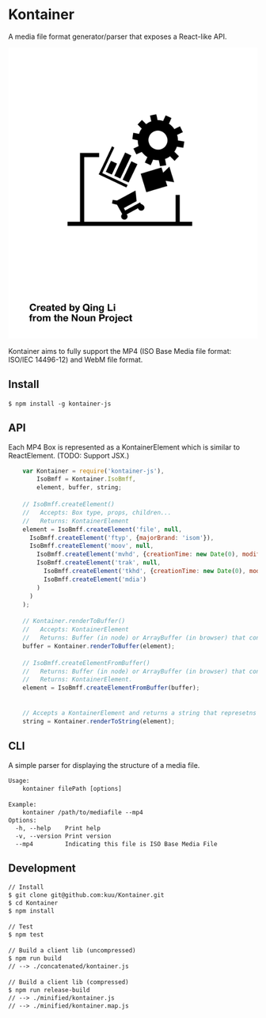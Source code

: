 # Kontainer
A media file format generator/parser that exposes a React-like API.

![logo](logo.png)

Kontainer aims to fully support the MP4 (ISO Base Media file format: ISO/IEC 14496-12) and WebM file format.

## Install

```
$ npm install -g kontainer-js
```

## API

Each MP4 Box is represented as a KontainerElement which is similar to ReactElement.
(TODO: Support JSX.)

```js
    var Kontainer = require('kontainer-js'),
        IsoBmff = Kontainer.IsoBmff,
        element, buffer, string;

    // IsoBmff.createElement()
    //   Accepts: Box type, props, children...
    //   Returns: KontainerElement
    element = IsoBmff.createElement('file', null,
      IsoBmff.createElement('ftyp', {majorBrand: 'isom'}),
      IsoBmff.createElement('moov', null,
        IsoBmff.createElement('mvhd', {creationTime: new Date(0), modificationTime: new Date(0), timeScale: 1, nextTrackId: 4}),
        IsoBmff.createElement('trak', null,
          IsoBmff.createElement('tkhd', {creationTime: new Date(0), modificationTime: new Date(0), trackId: 1, width: 640, height: 480}),
          IsoBmff.createElement('mdia')
        )
      )
    );

    // Kontainer.renderToBuffer()
    //   Accepts: KontainerElement
    //   Returns: Buffer (in node) or ArrayBuffer (in browser) that contains a media stream
    buffer = Kontainer.renderToBuffer(element);

    // IsoBmff.createElementFromBuffer()
    //   Returns: Buffer (in node) or ArrayBuffer (in browser) that contains a media stream
    //   Returns: KontainerElement.
    element = IsoBmff.createElementFromBuffer(buffer);

    
    // Accepts a KontainerElement and returns a string that represetns the file structure.
    string = Kontainer.renderToString(element);
```

## CLI

A simple parser for displaying the structure of a media file.

```
Usage:
    kontainer filePath [options]

Example:
    kontainer /path/to/mediafile --mp4
Options:
  -h, --help    Print help
  -v, --version Print version
  --mp4         Indicating this file is ISO Base Media File
```

## Development

```
// Install
$ git clone git@github.com:kuu/Kontainer.git
$ cd Kontainer
$ npm install

// Test
$ npm test

// Build a client lib (uncompressed)
$ npm run build
// --> ./concatenated/kontainer.js

// Build a client lib (compressed)
$ npm run release-build
// --> ./minified/kontainer.js
// --> ./minified/kontainer.map.js
```
